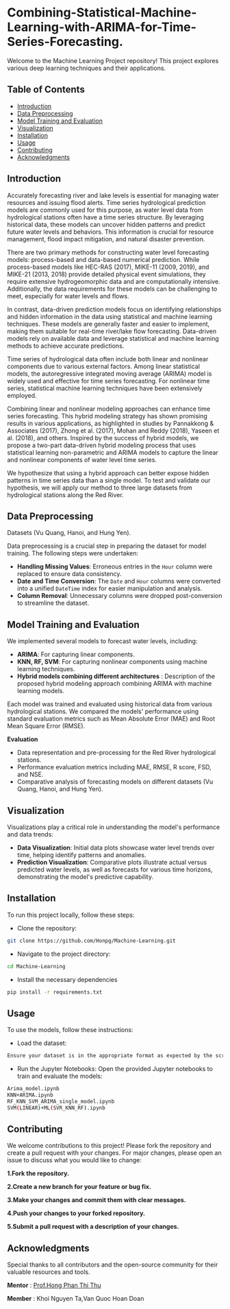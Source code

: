 # Combining-Statistical-Machine-Learning-with-ARIMA-for-Time-Series-Forecasting.


Welcome to the Machine Learning Project repository! This project explores various deep learning techniques and their applications.

## Table of Contents

- [Introduction](#introduction)
- [Data Preprocessing](#data-preprocessing)
- [Model Training and Evaluation](#model-training-and-evaluation)
- [Visualization](#visualization)
- [Installation](#installation)
- [Usage](#usage)
- [Contributing](#contributing)
- [Acknowledgments](#acknowledgments)

## Introduction
Accurately forecasting river and lake levels is essential for managing water resources and issuing flood alerts. Time series hydrological prediction models are commonly used for this purpose, as water level data from hydrological stations often have a time series structure. By leveraging historical data, these models can uncover hidden patterns and predict future water levels and behaviors. This information is crucial for resource management, flood impact mitigation, and natural disaster prevention.

There are two primary methods for constructing water level forecasting models: process-based and data-based numerical prediction. While process-based models like HEC-RAS (2017), MIKE-11 (2009, 2019), and MIKE-21 (2013, 2018) provide detailed physical event simulations, they require extensive hydrogeomorphic data and are computationally intensive. Additionally, the data requirements for these models can be challenging to meet, especially for water levels and flows.

In contrast, data-driven prediction models focus on identifying relationships and hidden information in the data using statistical and machine learning techniques. These models are generally faster and easier to implement, making them suitable for real-time river/lake flow forecasting. Data-driven models rely on available data and leverage statistical and machine learning methods to achieve accurate predictions.

Time series of hydrological data often include both linear and nonlinear components due to various external factors. Among linear statistical models, the autoregressive integrated moving average (ARIMA) model is widely used and effective for time series forecasting. For nonlinear time series, statistical machine learning techniques have been extensively employed.

Combining linear and nonlinear modeling approaches can enhance time series forecasting. This hybrid modeling strategy has shown promising results in various applications, as highlighted in studies by Pannakkong & Associates (2017), Zhong et al. (2017), Mohan and Reddy (2018), Yaseen et al. (2018), and others. Inspired by the success of hybrid models, we propose a two-part data-driven hybrid modeling process that uses statistical learning non-parametric and ARIMA models to capture the linear and nonlinear components of water level time series.

We hypothesize that using a hybrid approach can better expose hidden patterns in time series data than a single model. To test and validate our hypothesis, we will apply our method to three large datasets from hydrological stations along the Red River.

## Data Preprocessing
Datasets (Vu Quang, Hanoi, and Hung Yen).

Data preprocessing is a crucial step in preparing the dataset for model training. The following steps were undertaken:

- **Handling Missing Values**: Erroneous entries in the `Hour` column were replaced to ensure data consistency.
- **Date and Time Conversion**: The `Date` and `Hour` columns were converted into a unified `DateTime` index for easier manipulation and analysis.
- **Column Removal**: Unnecessary columns were dropped post-conversion to streamline the dataset.

## Model Training and Evaluation

We implemented several models to forecast water levels, including:

- **ARIMA**: For capturing linear components.
- **KNN, RF, SVM**: For capturing nonlinear components using machine learning techniques.
- **Hybrid models combining different architectures** : Description of the proposed hybrid modeling approach combining ARIMA with machine learning models.

Each model was trained and evaluated using historical data from various hydrological stations. We compared the models' performance using standard evaluation metrics such as Mean Absolute Error (MAE) and Root Mean Square Error (RMSE).

**Evaluation**
   - Data representation and pre-processing for the Red River hydrological stations.
   - Performance evaluation metrics including MAE, RMSE, R score, FSD, and NSE.
   - Comparative analysis of forecasting models on different datasets (Vu Quang, Hanoi, and Hung Yen).

## Visualization

Visualizations play a critical role in understanding the model's performance and data trends:

- **Data Visualization**: Initial data plots showcase water level trends over time, helping identify patterns and anomalies.
- **Prediction Visualization**: Comparative plots illustrate actual versus predicted water levels, as well as forecasts for various time horizons, demonstrating the model's predictive capability.

## Installation
To run this project locally, follow these steps:

- Clone the repository:
```bash
git clone https://github.com/Honpg/Machine-Learning.git
```
- Navigate to the project directory:
```bash
cd Machine-Learning
```

- Install the necessary dependencies
```bash
pip install -r requirements.txt
```
## Usage
To use the models, follow these instructions:

- Load the dataset:
```bash
Ensure your dataset is in the appropriate format as expected by the scripts.
```
- Run the Jupyter Notebooks:
Open the provided Jupyter notebooks to train and evaluate the models:
```bash
Arima_model.ipynb
KNN+ARIMA.ipynb
RF_KNN_SVM_ARIMA_single_model.ipynb
SVM(LINEAR)+ML(SVR_KNN_RF).ipynb
```

## Contributing

We welcome contributions to this project! Please fork the repository and create a pull request with your changes. For major changes, please open an issue to discuss what you would like to change:

**1.Fork the repository.**

**2.Create a new branch for your feature or bug fix.**

**3.Make your changes and commit them with clear messages.**

**4.Push your changes to your forked repository.**

**5.Submit a pull request with a description of your changes.**

## Acknowledgments
Special thanks to all contributors and the open-source community for their valuable resources and tools.

**Mentor** : [Prof.Hong Phan Thi Thu](https://scholar.google.com/citations?user=yXkziQIAAAAJ&hl=en&oi=ao)

**Member** : Khoi Nguyen Ta,Van Quoc Hoan Doan



